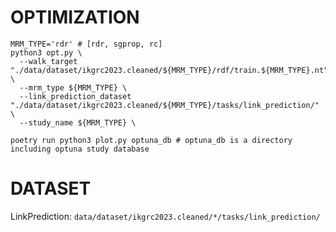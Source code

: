 # OPTIMIZATION
```shell
MRM_TYPE='rdr' # [rdr, sgprop, rc]
python3 opt.py \
  --walk_target "./data/dataset/ikgrc2023.cleaned/${MRM_TYPE}/rdf/train.${MRM_TYPE}.nt" \
  --mrm_type ${MRM_TYPE} \
  --link_prediction_dataset "./data/dataset/ikgrc2023.cleaned/${MRM_TYPE}/tasks/link_prediction/" \
  --study_name ${MRM_TYPE} \

```

```shell
poetry run python3 plot.py optuna_db # optuna_db is a directory including optuna study database
```

# DATASET
LinkPrediction: `data/dataset/ikgrc2023.cleaned/*/tasks/link_prediction/`
